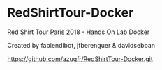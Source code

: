 # RedShirtTour-Docker
Red Shirt Tour Paris 2018 - Hands On Lab Docker

Created by fabiendibot, jfberenguer & davidsebban

https://github.com/azugfr/RedShirtTour-Docker.git
